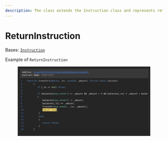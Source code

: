 ```yaml
---
description: The class extends the Instruction class and represents return instruction.
---
```


# ReturnInstruction

Bases: [`Instruction`](./)

Example of `ReturnInstruction`

<figure><img src="../../.gitbook/assets/image (3) (1) (1).png" alt=""><figcaption></figcaption></figure>
